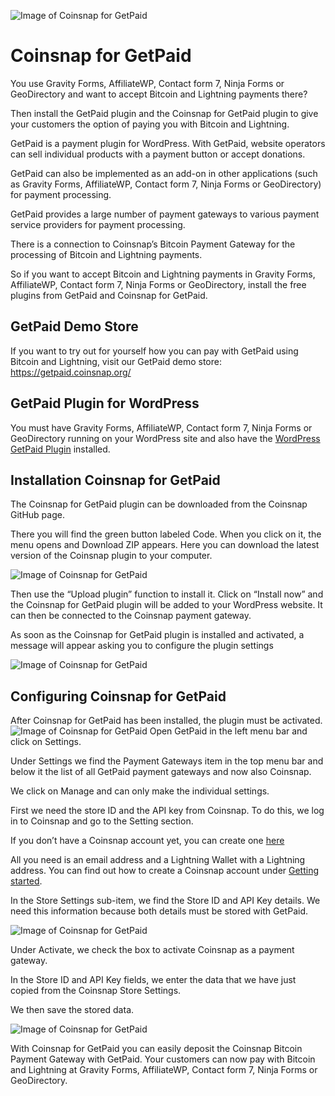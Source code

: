 ![Image of Coinsnap for GetPaid](https://coinsnap.io/wp-content/uploads/2024/01/coinsnap-for-WPGetpaid.png)

# Coinsnap for GetPaid
You use Gravity Forms, AffiliateWP, Contact form 7, Ninja Forms or GeoDirectory and want to accept Bitcoin and Lightning payments there?

Then install the GetPaid plugin and the Coinsnap for GetPaid plugin to give your customers the option of paying you with Bitcoin and Lightning.

GetPaid is a payment plugin for WordPress. With GetPaid, website operators can sell individual products with a payment button or accept donations.

GetPaid can also be implemented as an add-on in other applications (such as Gravity Forms, AffiliateWP, Contact form 7, Ninja Forms or GeoDirectory) for payment processing.

GetPaid provides a large number of payment gateways to various payment service providers for payment processing.

There is a connection to Coinsnap’s Bitcoin Payment Gateway for the processing of Bitcoin and Lightning payments.

So if you want to accept Bitcoin and Lightning payments in Gravity Forms, AffiliateWP, Contact form 7, Ninja Forms or GeoDirectory, install the free plugins from GetPaid and Coinsnap for GetPaid.

## GetPaid Demo Store
If you want to try out for yourself how you can pay with GetPaid using Bitcoin and Lightning, visit our GetPaid demo store: https://getpaid.coinsnap.org/

## GetPaid Plugin for WordPress
You must have Gravity Forms, AffiliateWP, Contact form 7, Ninja Forms or GeoDirectory running on your WordPress site and also have the 
[WordPress GetPaid Plugin](https://wordpress.org/plugins/invoicing/) installed.

## Installation Coinsnap for GetPaid
The Coinsnap for GetPaid plugin can be downloaded from the Coinsnap GitHub page. 

There you will find the green button labeled Code. When you click on it, the menu opens and Download ZIP appears. Here you can download the latest version of the Coinsnap plugin to your computer.

![Image of Coinsnap for GetPaid](https://coinsnap.io/wp-content/uploads/2023/11/github-coinsnap.jpg)

Then use the “Upload plugin” function to install it. Click on “Install now” and the Coinsnap for GetPaid plugin will be added to your WordPress website. It can then be connected to the Coinsnap payment gateway.

As soon as the Coinsnap for GetPaid plugin is installed and activated, a message will appear asking you to configure the plugin settings

![Image of Coinsnap for GetPaid](https://coinsnap.io/wp-content/uploads/2023/08/Add-Coinsnap-Woocommerce-plugin.png)

## Configuring Coinsnap for GetPaid
After Coinsnap for GetPaid has been installed, the plugin must be activated.
![Image of Coinsnap for GetPaid](https://coinsnap.io/wp-content/uploads/2024/02/Getpaid-settings-payment-Gateways.jpg)
Open GetPaid in the left menu bar and click on Settings.

Under Settings we find the Payment Gateways item in the top menu bar and below it the list of all GetPaid payment gateways and now also Coinsnap.

We click on Manage and can only make the individual settings.

First we need the store ID and the API key from Coinsnap. To do this, we log in to Coinsnap and go to the Setting section.

If you don’t have a Coinsnap account yet, you can create one [here](https://app.coinsnap.io/register)

All you need is an email address and a Lightning Wallet with a Lightning address. You can find out how to create a Coinsnap account under [Getting started](https://coinsnap.io/en/getting-started/).

In the Store Settings sub-item, we find the Store ID and API Key details. We need this information because both details must be stored with GetPaid.

![Image of Coinsnap for GetPaid](https://coinsnap.io/wp-content/uploads/2024/02/Coinsnap-Store-Settings.jpg)

Under Activate, we check the box to activate Coinsnap as a payment gateway.

In the Store ID and API Key fields, we enter the data that we have just copied from the Coinsnap Store Settings.

We then save the stored data.

![Image of Coinsnap for GetPaid](https://coinsnap.io/wp-content/uploads/2024/02/GetPaid-Coinsnap-Settings.jpg)

With Coinsnap for GetPaid you can easily deposit the Coinsnap Bitcoin Payment Gateway with GetPaid. Your customers can now pay with Bitcoin and Lightning at Gravity Forms, AffiliateWP, Contact form 7, Ninja Forms or GeoDirectory.
